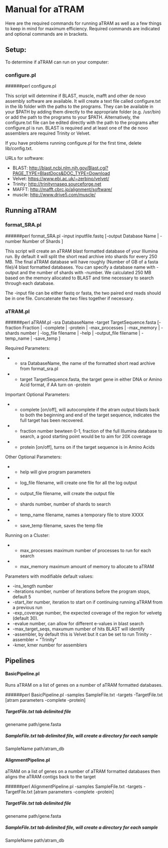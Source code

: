 #     Manual for aTRAM

Here are the required commands for running aTRAM as well as a few things to keep in mind for maximum efficiency. Required commands are indicated and optional commands are in brackets. 


## Setup:
To determine if aTRAM can run on your computer:

### configure.pl

######perl configure.pl 
  
  This script will determine if BLAST, muscle, mafft and other de novo assembly software are available. It will create a text file called configure.txt in the lib folder with the paths to the programs. They can be available in your $PATH by adding them directly to the appropriate folder (e.g. /usr/bin) or add the path to the programs to your $PATH. Alternatively, the configure.txt file can be edited directly with the path to the programs after configure.pl is run. BLAST is required and at least one of the de novo assemblers are required Trinity or Velvet.
  
If you have problems running configure.pl for the first time, delete lib/config.txt.

URLs for software:
* BLAST: http://blast.ncbi.nlm.nih.gov/Blast.cgi?PAGE_TYPE=BlastDocs&DOC_TYPE=Download
* Velvet: https://www.ebi.ac.uk/~zerbino/velvet/
* Trinity: http://trinityrnaseq.sourceforge.net
* MAFFT: http://mafft.cbrc.jp/alignment/software/
* muscle: http://www.drive5.com/muscle/

## Running aTRAM

### format_SRA.pl

######perl format_SRA.pl -input inputfile.fastq [-output Database Name | -number Number of Shards ]

This script will create an aTRAM blast formatted database of your Illumina run. By default it will split the short read archive into shards for every 250 MB. The final aTRAM database will have roughly (Number of GB of a fasta file)/4 blast formatted databases. You can specify a database name with -output and the number of shards with -number.  We calculated 250 MB based on the memory allocated to BLAST and time necessary to search through each database. 
  
The -input file can be either fastq or fasta, the two paired end reads should be in one file. Concatenate the two files together if necessary.


### aTRAM.pl

######perl  aTRAM.pl -sra DatabaseName -target TargetSequence.fasta  [-fraction Fraction | -complete | -protein | -max_processes | -max_memory | -shards number | -log_file filename | -help | -output_file filename | -temp_name | -save_temp ]

Required Parameters:
  * - sra DatabaseName, the name of the formatted short read archive from format_sra.pl
  * - target  TargetSequence.fasta, the target gene in either DNA or Amino Acid format, if AA turn on -protein

Important Optional Parameters:
  * - complete  [on/off], will autocomplete if the atram output blasts back to both the beginning and end of the target sequence, indicates the full target has been recovered.
  * - fraction number bewteen 0-1,  fraction of the full Illumina database to search, a good starting point would be to aim for 20X coverage
  * - protein  [on/off], turns on if the target sequence is in Amino Acids
  
Other Optional Parameters:
  * - help will give program parameters
  * - log_file  filename,    will create one file for all the log output
  * - output_file filename,  will create the output file
  * - shards number,  number of shards to search
  * - temp_name filename, names a temporary file to store XXXX
  * - save_temp filename, saves the temp file

Running on a Cluster:
  * - max_processes  maximum  number of processes to run for each search
  * - max_memory maximum amount of memory to allocate to aTRAM


Parameters with modifiable default values:    
  * -ins_length number
  * -iterations number, number of iterations before the program stops, default 5
  * -start_iter number, iteration to start on if continuing running aTRAM from a previous run
  * -exp_coverage number, the expected coverage of the region for velvetg (default 30).
  * -evalue  number, can allow for different e-values in blast search
  * -max_target_seqs, maxumum number of hits BLAST will identify
  * -assembler,  by default this is Velvet but it can be set to run Trinity -assembler = "Trinity"
  * -kmer, kmer number for assemblers


## Pipelines

#### BasicPipeline.pl
Runs aTRAM on a list of genes on a number of aTRAM formatted databases.

######perl BasicPipeline.pl -samples SampleFile.txt -targets -TargetFile.txt [atram parameters -complete -protein]
##### TargetFile.txt  tab delimited file 
genename  path/gene.fasta

##### SampleFile.txt  tab delimited file, will create a directory for each sample  
SampleName  path/atram_db


#### AlignmentPipeline.pl 
aTRAM on a list of genes on a number of aTRAM formatted databases then aligns the aTRAM contigs back to the target

######perl AlignmentPipeline.pl -samples SampleFile.txt -targets -TargetFile.txt [atram parameters -complete -protein]
##### TargetFile.txt  tab delimited file 
genename  path/gene.fasta

##### SampleFile.txt  tab delimited file, will create a directory for each sample  
SampleName  path/atram_db


